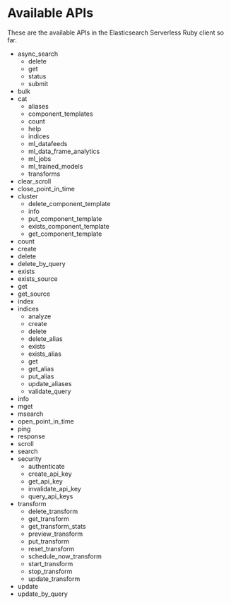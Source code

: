 # Available APIs

These are the available APIs in the Elasticsearch Serverless Ruby client so far.

* async_search
  * delete
  * get
  * status
  * submit
* bulk
* cat
  * aliases
  * component_templates
  * count
  * help
  * indices
  * ml_datafeeds
  * ml_data_frame_analytics
  * ml_jobs
  * ml_trained_models
  * transforms
* clear_scroll
* close_point_in_time
* cluster
  * delete_component_template
  * info
  * put_component_template
  * exists_component_template
  * get_component_template
* count
* create
* delete
* delete_by_query
* exists
* exists_source
* get
* get_source
* index
* indices
  * analyze
  * create
  * delete
  * delete_alias
  * exists
  * exists_alias
  * get
  * get_alias
  * put_alias
  * update_aliases
  * validate_query
* info
* mget
* msearch
* open_point_in_time
* ping
* response
* scroll
* search
* security
  * authenticate
  * create_api_key
  * get_api_key
  * invalidate_api_key
  * query_api_keys
* transform
  * delete_transform
  * get_transform
  * get_transform_stats
  * preview_transform
  * put_transform
  * reset_transform
  * schedule_now_transform
  * start_transform
  * stop_transform
  * update_transform
* update
* update_by_query
